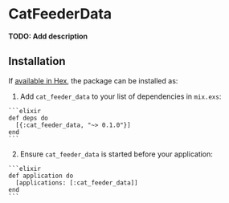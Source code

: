 # CatFeederData

**TODO: Add description**

## Installation

If [available in Hex](https://hex.pm/docs/publish), the package can be installed as:

  1. Add `cat_feeder_data` to your list of dependencies in `mix.exs`:

    ```elixir
    def deps do
      [{:cat_feeder_data, "~> 0.1.0"}]
    end
    ```

  2. Ensure `cat_feeder_data` is started before your application:

    ```elixir
    def application do
      [applications: [:cat_feeder_data]]
    end
    ```

